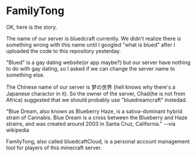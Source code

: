 # FamilyTong

OK, here is the story.

The name of our server is bluedcraft currently. We didn't realize there is something wrong with this name until I googled "what is blued" after I uploaded the code to this repository yesterday. 

"Blued" is a gay dating website(or app maybe?) but our server have nothing to do with gay dating, so I asked if we can change the server name to something else.

The Chinese name of our server is 梦の世界 (hell knows why there's a Japanese charactor in it). So the owner of the server, Chad(he is not from Africa) suggested that we should probably use "bluedreamcraft" instedad.

"Blue Dream, also known as Blueberry Haze, is a sativa-dominant hybrid strain of Cannabis. Blue Dream is a cross between the Blueberry and Haze strains, and was created around 2003 in Santa Cruz, California." --via wikipedia

FamilyTong, also called bluedcaftCloud, is a personal account management tool for players of this minecraft server.



